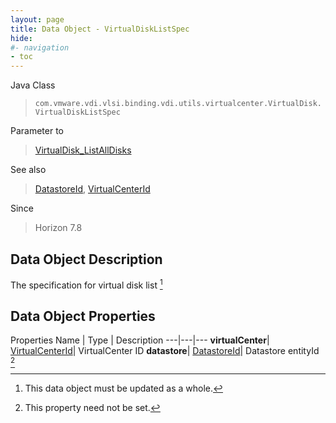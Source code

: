 ```yaml
---
layout: page
title: Data Object - VirtualDiskListSpec
hide:
#- navigation
- toc
---
```






Java Class
> `com.vmware.vdi.vlsi.binding.vdi.utils.virtualcenter.VirtualDisk.VirtualDiskListSpec`

Parameter to
> [VirtualDisk_ListAllDisks](vdi.utils.virtualcenter.VirtualDisk.md#listAllDisks)

See also
> [DatastoreId](vdi.entity.DatastoreId.md), [VirtualCenterId](vdi.entity.VirtualCenterId.md)

Since
> Horizon 7.8


## Data Object Description

The specification for virtual disk list
 [^167]



## Data Object Properties
Properties
Name |  Type |  Description
---|---|---
**virtualCenter**| [VirtualCenterId](vdi.entity.VirtualCenterId.md)|  VirtualCenter ID
**datastore**| [DatastoreId](vdi.entity.DatastoreId.md)|  Datastore entityId [^1]


 


[^1]: This property need not be set.
[^167]: This data object must be updated as a whole.